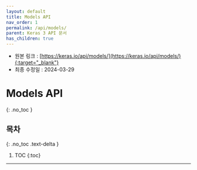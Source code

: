 ```yaml
---
layout: default
title: Models API
nav_order: 1
permalink: /api/models/
parent: Keras 3 API 문서
has_children: true
---
```


* 원본 링크 : [https://keras.io/api/models/](https://keras.io/api/models/){:target="_blank"}
* 최종 수정일 : 2024-03-29

# Models API
{: .no_toc }

## 목차
{: .no_toc .text-delta }

1. TOC
{:toc}

---
